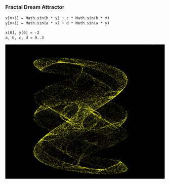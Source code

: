 ### Fractal Dream Attractor
```JS
x[n+1] = Math.sin(b * y) + c * Math.sin(b * x)
y[n+1] = Math.sin(a * x) + d * Math.sin(a * y)
```

```JS
x[0], y[0] = -2
a, b, c, d = 0..3 
```
![samplegif](sample.gif)
